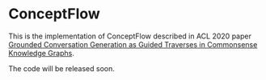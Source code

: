 # ConceptFlow

This is the implementation of ConceptFlow described in ACL 2020 paper [Grounded Conversation Generation as Guided Traverses in Commonsense Knowledge Graphs](https://arxiv.org/abs/1911.02707).

The code will be released soon.
